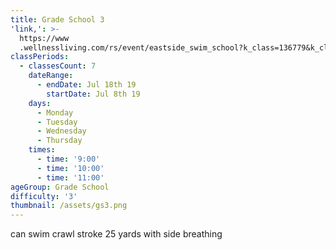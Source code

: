 ```yaml
---
title: Grade School 3
'link,': >-
  https://www
  .wellnessliving.com/rs/event/eastside_swim_school?k_class=136779&k_class_tab=10911
classPeriods:
  - classesCount: 7
    dateRange:
      - endDate: Jul 18th 19
        startDate: Jul 8th 19
    days:
      - Monday
      - Tuesday
      - Wednesday
      - Thursday
    times:
      - time: '9:00'
      - time: '10:00'
      - time: '11:00'
ageGroup: Grade School
difficulty: '3'
thumbnail: /assets/gs3.png
---
```

can swim crawl stroke 25 yards with side breathing
